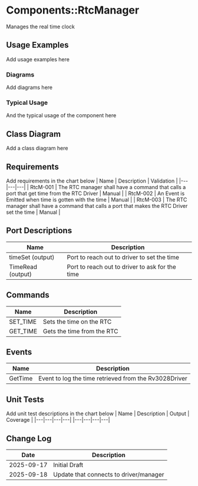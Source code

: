# Components::RtcManager

Manages the real time clock

## Usage Examples
Add usage examples here

### Diagrams
Add diagrams here

### Typical Usage
And the typical usage of the component here

## Class Diagram
Add a class diagram here

## Requirements
Add requirements in the chart below
| Name | Description | Validation |
|---|---|---|
| RtcM-001 | The RTC manager shall have a command that calls a port that get time from the RTC Driver | Manual |
| RtcM-002 | An Event is Emitted when time is gotten with the time | Manual |
| RtcM-003 | The RTC manager shall have a command that calls a port that makes the RTC Driver set the time | Manual |

## Port Descriptions
| Name | Description |
|---|---|
| timeSet (output) | Port to reach out to driver to set the time |
| TimeRead (output) | Port to reach out to driver to ask for the time |

## Commands
| Name | Description |
|---|---|
| SET_TIME | Sets the time on the RTC |
| GET_TIME | Gets the time from the RTC |


## Events
| Name | Description |
|---|---|
| GetTime | Event to log the time retrieved from the Rv3028Driver |


## Unit Tests
Add unit test descriptions in the chart below
| Name | Description | Output | Coverage |
|---|---|---|---|
|---|---|---|---|


## Change Log
| Date | Description |
|---|---|
| 2025-09-17 | Initial Draft |
| 2025-09-18 | Update that connects to driver/manager |

